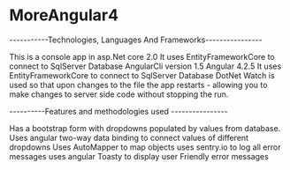 # MoreAngular4

 -----------Technologies, Languages And Frameworks----------------

This is a console app in asp.Net core 2.0 
It uses EntityFrameworkCore to connect to SqlServer Database
AngularCli version 1.5 
Angular 4.2.5
It uses EntityFrameworkCore to connect to SqlServer Database
DotNet Watch is used so that upon changes to the file the app restarts - allowing you to make changes to server side code without 
stopping the run.





----------Features and methodologies used ----------------

Has a bootstrap form with dropdowns populated by values from database.
Uses angular two-way data binding to connect values of different dropdowns
Uses AutoMapper to map objects 
uses sentry.io to log all error messages
uses angular Toasty to display user Friendly error messages




